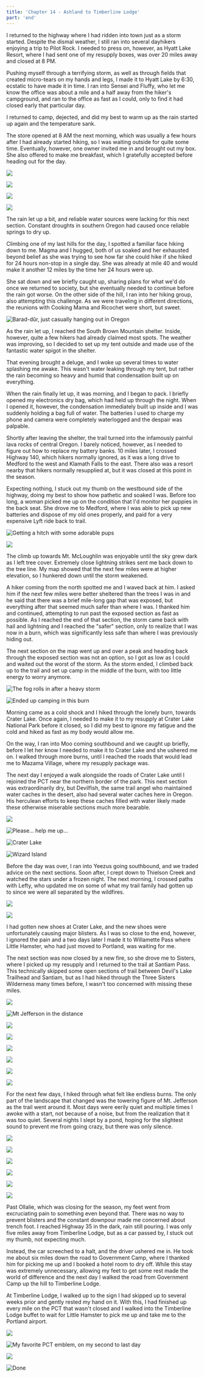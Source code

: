 ```yaml
---
title: 'Chapter 14 - Ashland to Timberline Lodge'
part: 'end'
---
```


<script lang="ts">
import Images from '$lib/components/Images.svelte';
</script>

I returned to the highway where I had ridden into town just as a storm started. Despite the dismal weather, I still ran
into several dayhikers enjoying a trip to Pilot Rock. I needed to press on, however, as Hyatt Lake Resort, where I had
sent one of my resupply boxes, was over 20 miles away and closed at 8 PM.

Pushing myself through a terrifying storm, as well as through fields that created micro-tears on my hands and legs, I
made it to Hyatt Lake by 6:30, ecstatic to have made it in time. I ran into Sensei and Fluffy, who let me know the
office was about a mile and a half away from the hiker's campground, and ran to the office as fast as I could, only to
find it had closed early that particular day.

I returned to camp, dejected, and did my best to warm up as the rain started up again and the temperature sank.

The store opened at 8 AM the next morning, which was usually a few hours after I had already started hiking, so I was
waiting outside for quite some time. Eventually, however, one owner invited me in and brought out my box. She also
offered to make me breakfast, which I gratefully accepted before heading out for the day.

![](https://cdn.jeeveshikedthepct.com/images/c0b744a8-7466-4844-eb6e-22bcd74cbd00.jpeg)

![](https://cdn.jeeveshikedthepct.com/images/bbfe52d1-8793-4d23-8488-8bf6b5687600.jpeg)

![](https://cdn.jeeveshikedthepct.com/images/17cf3194-8fa4-49a1-9b52-f5fc9e7ab400.jpeg)

![](https://cdn.jeeveshikedthepct.com/images/888608a5-91b9-44dd-7d71-6ef4e868b000.jpeg)

The rain let up a bit, and reliable water sources were lacking for this next section. Constant droughts in southern
Oregon had caused once reliable springs to dry up.

Climbing one of my last hills for the day, I spotted a familiar face hiking down to me. Magma and I hugged, both of us
soaked and her exhausted beyond belief as she was trying to see how far she could hike if she hiked for 24 hours
non-stop in a single day. She was already at mile 40 and would make it another 12 miles by the time her 24 hours were
up.

She sat down and we briefly caught up, sharing plans for what we'd do once we returned to society, but she eventually
needed to continue before the rain got worse. On the other side of the hill, I ran into her hiking group, also
attempting this challenge. As we were traveling in different directions, the reunions with Cooking Mama and Ricochet
were short, but sweet.

![Barad-dûr, just casually hanging out in Oregon](https://cdn.jeeveshikedthepct.com/images/659d4591-257a-4e1b-dc52-3072e7f6f000.jpeg)

As the rain let up, I reached the South Brown Mountain shelter. Inside, however, quite a few hikers had already claimed
most spots. The weather was improving, so I decided to set up my tent outside and made use of the fantastic water spigot
in the shelter.

That evening brought a deluge, and I woke up several times to water splashing me awake. This wasn't water leaking
through my tent, but rather the rain becoming so heavy and humid that condensation built up on everything.

When the rain finally let up, it was morning, and I began to pack. I briefly opened my electronics dry bag, which had
held up through the night. When I opened it, however, the condensation immediately built up inside and I was suddenly
holding a bag full of water. The batteries I used to charge my phone and camera were completely waterlogged and the
despair was palpable.

Shortly after leaving the shelter, the trail turned into the infamously painful lava rocks of central Oregon. I barely
noticed, however, as I needed to figure out how to replace my battery banks. 10 miles later, I crossed Highway 140,
which hikers normally ignored, as it was a long drive to Medford to the west and Klamath Falls to the east. There also
was a resort nearby that hikers normally resupplied at, but it was closed at this point in the season.

Expecting nothing, I stuck out my thumb on the westbound side of the highway, doing my best to show how pathetic and
soaked I was. Before too long, a woman picked me up on the condition that I'd monitor her puppies in the back seat. She
drove me to Medford, where I was able to pick up new batteries and dispose of my old ones properly, and paid for a very
expensive Lyft ride back to trail.

![Getting a hitch with some adorable pups](https://cdn.jeeveshikedthepct.com/images/3b2cd2ff-1aff-4c7a-7f82-3b759531ad00.jpeg)

![](https://cdn.jeeveshikedthepct.com/images/03e82a6f-3b55-4ae0-7294-2233e7c87b00.jpeg)

The climb up towards Mt. McLoughlin was enjoyable until the sky grew dark as I left tree cover. Extremely close
lightning strikes sent me back down to the tree line. My map showed that the next few miles were at higher elevation, so
I hunkered down until the storm weakened.

A hiker coming from the north spotted me and I waved back at him. I asked him if the next few miles were better
sheltered than the trees I was in and he said that there was a brief mile-long gap that was exposed, but everything
after that seemed much safer than where I was. I thanked him and continued, attempting to run past the exposed section
as fast as possible. As I reached the end of that section, the storm came back with hail and lightning and I reached the
"safer" section, only to realize that I was now in a burn, which was significantly less safe than where I was previously
hiding out.

The next section on the map went up and over a peak and heading back through the exposed section was not an option, so I
got as low as I could and waited out the worst of the storm. As the storm ended, I climbed back up to the trail and set
up camp in the middle of the burn, with too little energy to worry anymore.

![The fog rolls in after a heavy storm](https://cdn.jeeveshikedthepct.com/images/c8fc5bb7-20a4-4853-ed72-03839b2dee00.jpeg)

![Ended up camping in this burn](https://cdn.jeeveshikedthepct.com/images/dadc7b9f-ec01-4c61-97fd-7b9308788500.jpeg)

Morning came as a cold shock and I hiked through the lonely burn, towards Crater Lake. Once again, I needed to make it
to my resupply at Crater Lake National Park before it closed, so I did my best to ignore my fatigue and the cold and
hiked as fast as my body would allow me.

On the way, I ran into Moo coming southbound and we caught up briefly, before I let her know I needed to make it to
Crater Lake and she ushered me on. I walked through more burns, until I reached the roads that would lead me to Mazama
Village, where my resupply package was.

The next day I enjoyed a walk alongside the roads of Crater Lake until I rejoined the PCT near the northern border of
the park. This next section was extraordinarily dry, but Devilfish, the same trail angel who maintained water caches in
the desert, also had several water caches here in Oregon. His herculean efforts to keep these caches filled with water
likely made these otherwise miserable sections much more bearable.

![](https://cdn.jeeveshikedthepct.com/images/06e8556e-3468-4fae-a1e0-d47de7770600.jpeg)

![Please... help me up...](https://cdn.jeeveshikedthepct.com/images/7b06afad-ca85-4c00-5dbd-872711d2a800.jpeg)

![Crater Lake](https://cdn.jeeveshikedthepct.com/images/bca88d40-2e7e-4eb1-4e20-fb9112cf9900.jpeg)

![Wizard Island](https://cdn.jeeveshikedthepct.com/images/892c1b24-d21e-4db3-c01f-bc4103928e00.jpeg)

Before the day was over, I ran into Yeezus going southbound, and we traded advice on the next sections. Soon after, I
crept down to Thielson Creek and watched the stars under a frozen night. The next morning, I crossed paths with Lefty,
who updated me on some of what my trail family had gotten up to since we were all separated by the wildfires.

![](https://cdn.jeeveshikedthepct.com/images/10319797-e6ee-4154-264e-9546689caf00.jpeg)

![](https://cdn.jeeveshikedthepct.com/images/cfc8f6e0-d4a5-460a-6c8b-f89292a6a100.jpeg)

I had gotten new shoes at Crater Lake, and the new shoes were unfortunately causing major blisters. As I was so close to
the end, however, I ignored the pain and a two days later I made it to Willamette Pass where Little Hamster, who had
just moved to Portland, was waiting for me.

The next section was now closed by a new fire, so she drove me to Sisters, where I picked up my resupply and I returned
to the trail at Santiam Pass. This technically skipped some open sections of trail between Devil's Lake Trailhead and
Santiam, but as I had hiked through the Three Sisters Wilderness many times before, I wasn't too concerned with missing
these miles.

![](https://cdn.jeeveshikedthepct.com/images/a61bb337-acab-4965-c16a-140afc875600.jpeg)

![Mt Jefferson in the distance](https://cdn.jeeveshikedthepct.com/images/024e77f3-841e-4f08-8116-90c22fd02000.jpeg)

![](https://cdn.jeeveshikedthepct.com/images/61d75f33-0e32-4f7b-311f-3a93c3cb6500.jpeg)

![](https://cdn.jeeveshikedthepct.com/images/f3e5d9de-200f-4cd3-e5a7-8d935508e000.jpeg)

![](https://cdn.jeeveshikedthepct.com/images/7997c2b1-5da9-4108-319f-b0af050cc000.jpeg)

![](https://cdn.jeeveshikedthepct.com/images/6aec8305-2eed-4998-3730-d28cd72a8a00.jpeg)

![](https://cdn.jeeveshikedthepct.com/images/ee9bc532-a597-451c-3b0a-e28fb1a4a200.jpeg)

![](https://cdn.jeeveshikedthepct.com/images/1bf35b15-d5b2-4a8b-481e-30cfd7d62d00.jpeg)

For the next few days, I hiked through what felt like endless burns. The only part of the landscape that changed was the
towering figure of Mt. Jefferson as the trail went around it. Most days were eerily quiet and multiple times I awoke
with a start, not because of a noise, but from the realization that it was too quiet. Several nights I slept by a pond,
hoping for the slightest sound to prevent me from going crazy, but there was only silence.

![](https://cdn.jeeveshikedthepct.com/images/e0de6bc3-a5e4-44ee-7e9f-3793b2497300.jpeg)

![](https://cdn.jeeveshikedthepct.com/images/a862b4c1-7c53-4192-28f7-1b8981528f00.jpeg)

![](https://cdn.jeeveshikedthepct.com/images/f152c35f-f9ea-4c70-4adb-72d1bb640500.jpeg)

![](https://cdn.jeeveshikedthepct.com/images/4da00209-cc29-4fd9-875e-17ec51f98a00.jpeg)

![](https://cdn.jeeveshikedthepct.com/images/1d638bbf-ff7b-49fc-8555-cdeaeecd0200.jpeg)

![](https://cdn.jeeveshikedthepct.com/images/fb68ceac-e778-4c97-434c-77fab49c4a00.jpeg)

Past Ollalie, which was closing for the season, my feet went from excruciating pain to something even beyond that. There
was no way to prevent blisters and the constant downpour made me concerned about trench foot. I reached Highway 35 in
the dark, rain still pouring. I was only five miles away from Timberline Lodge, but as a car passed by, I stuck out my
thumb, not expecting much.

Instead, the car screeched to a halt, and the driver ushered me in. He took me about six miles down the road to
Government Camp, where I thanked him for picking me up and I booked a hotel room to dry off. While this stay was
extremely unnecessary, allowing my feet to get some rest made the world of difference and the next day I walked the road
from Government Camp up the hill to Timberline Lodge.

At Timberline Lodge, I walked up to the sign I had skipped up to several weeks prior and gently rested my hand on it.
With this, I had finished up every mile on the PCT that wasn't closed and I walked into the Timberline Lodge buffet to
wait for Little Hamster to pick me up and take me to the Portland airport.

![](https://cdn.jeeveshikedthepct.com/images/8ca8a4f3-f4e7-4c6c-81dc-2a2e7ff24d00.jpeg)

![My favorite PCT emblem, on my second to last day](https://cdn.jeeveshikedthepct.com/images/ac6225aa-f404-4c43-d3a5-0de57184c400.jpeg)

![](https://cdn.jeeveshikedthepct.com/images/fae9a0c0-5a0c-4fc3-7b85-c53de105bd00.jpeg)

![Done](https://cdn.jeeveshikedthepct.com/images/2d74607a-8ec0-46d0-0a3b-326fa92e5600.jpeg)
